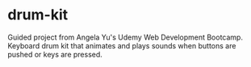 # drum-kit
Guided project from Angela Yu's Udemy Web Development Bootcamp. Keyboard drum kit that animates and plays sounds when buttons are pushed or keys are pressed.
